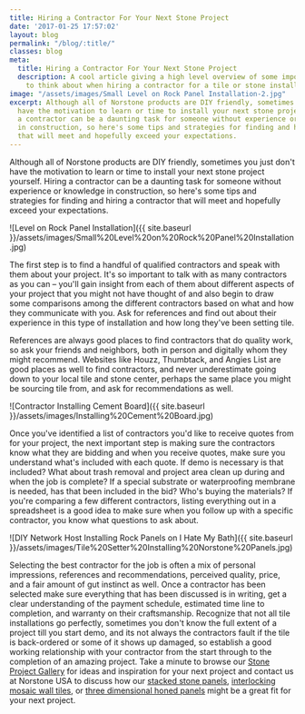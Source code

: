 ```yaml
---
title: Hiring a Contractor For Your Next Stone Project
date: '2017-01-25 17:57:02'
layout: blog
permalink: "/blog/:title/"
classes: blog
meta:
  title: Hiring a Contractor For Your Next Stone Project
  description: A cool article giving a high level overview of some important things
    to think about when hiring a contractor for a tile or stone installation.
image: "/assets/images/Small Level on Rock Panel Installation-2.jpg"
excerpt: Although all of Norstone products are DIY friendly, sometimes you just don't
  have the motivation to learn or time to install your next stone project yourself.  Hiring
  a contractor can be a daunting task for someone without experience or knowledge
  in construction, so here's some tips and strategies for finding and hiring a contractor
  that will meet and hopefully exceed your expectations.
---
```

Although all of Norstone products are DIY friendly, sometimes you just don't have the motivation to learn or time to install your next stone project yourself. Hiring a contractor can be a daunting task for someone without experience or knowledge in construction, so here's some tips and strategies for finding and hiring a contractor that will meet and hopefully exceed your expectations.

![Level on Rock Panel Installation]({{ site.baseurl }}/assets/images/Small%20Level%20on%20Rock%20Panel%20Installation.jpg)

The first step is to find a handful of qualified contractors and speak with them about your project. It's so important to talk with as many contractors as you can – you'll gain insight from each of them about different aspects of your project that you might not have thought of and also begin to draw some comparisons among the different contractors based on what and how they communicate with you. Ask for references and find out about their experience in this type of installation and how long they've been setting tile.

References are always good places to find contractors that do quality work, so ask your friends and neighbors, both in person and digitally whom they might recommend. Websites like Houzz, Thumbtack, and Angies List are good places as well to find contractors, and never underestimate going down to your local tile and stone center, perhaps the same place you might be sourcing tile from, and ask for recommendations as well.

![Contractor Installing Cement Board]({{ site.baseurl }}/assets/images/Installing%20Cement%20Board.jpg)

Once you've identified a list of contractors you'd like to receive quotes from for your project, the next important step is making sure the contractors know what they are bidding and when you receive quotes, make sure you understand what's included with each quote. If demo is necessary is that included? What about trash removal and project area clean up during and when the job is complete? If a special substrate or waterproofing membrane is needed, has that been included in the bid? Who's buying the materials? If you're comparing a few different contractors, listing everything out in a spreadsheet is a good idea to make sure when you follow up with a specific contractor, you know what questions to ask about.

![DIY Network Host Installing Rock Panels on I Hate My Bath]({{ site.baseurl }}/assets/images/Tile%20Setter%20Installing%20Norstone%20Panels.jpg)

Selecting the best contractor for the job is often a mix of personal impressions, references and recommendations, perceived quality, price, and a fair amount of gut instinct as well. Once a contractor has been selected make sure everything that has been discussed is in writing, get a clear understanding of the payment schedule, estimated time line to completion, and warranty on their craftsmanship. Recognize that not all tile installations go perfectly, sometimes you don't know the full extent of a project till you start demo, and its not always the contractors fault if the tile is back-ordered or some of it shows up damaged, so establish a good working relationship with your contractor from the start through to the completion of an amazing project. Take a minute to browse our [Stone Project Gallery](http://www.norstoneusa.com/gallery/project/) for ideas and inspiration for your next project and contact us at Norstone USA to discuss how our [stacked stone panels](http://www.norstoneusa.com/products/stacked-stone-cladding/), [interlocking mosaic wall tiles](http://www.norstoneusa.com/products/modern-wall-tile/), or [three dimensional honed panels](http://www.norstoneusa.com/products/basalt-stone-panels/) might be a great fit for your next project.